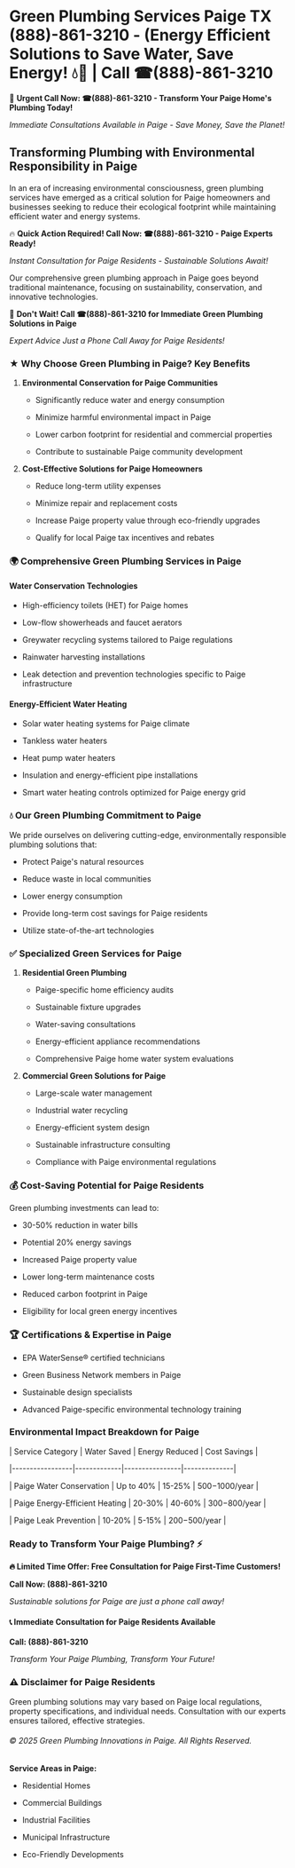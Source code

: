 # Green Plumbing Services Paige TX (888)-861-3210 - (Energy Efficient Solutions to Save Water, Save Energy! 💧🌿 | Call ☎(888)-861-3210

🚨 **Urgent Call Now: ☎(888)-861-3210 - Transform Your Paige Home's Plumbing Today!**
*Immediate Consultations Available in Paige - Save Money, Save the Planet!*

## Transforming Plumbing with Environmental Responsibility in Paige

In an era of increasing environmental consciousness, green plumbing services have emerged as a critical solution for Paige homeowners and businesses seeking to reduce their ecological footprint while maintaining efficient water and energy systems. 

🔥 **Quick Action Required! Call Now: ☎(888)-861-3210 - Paige Experts Ready!**
*Instant Consultation for Paige Residents - Sustainable Solutions Await!*

Our comprehensive green plumbing approach in Paige goes beyond traditional maintenance, focusing on sustainability, conservation, and innovative technologies.

🚨 **Don't Wait! Call ☎(888)-861-3210 for Immediate Green Plumbing Solutions in Paige**
*Expert Advice Just a Phone Call Away for Paige Residents!*

### ★ Why Choose Green Plumbing in Paige? Key Benefits

1. **Environmental Conservation for Paige Communities** 
   - Significantly reduce water and energy consumption
   - Minimize harmful environmental impact in Paige
   - Lower carbon footprint for residential and commercial properties
   - Contribute to sustainable Paige community development

2. **Cost-Effective Solutions for Paige Homeowners** 
   - Reduce long-term utility expenses
   - Minimize repair and replacement costs
   - Increase Paige property value through eco-friendly upgrades
   - Qualify for local Paige tax incentives and rebates

### 🌍 Comprehensive Green Plumbing Services in Paige

#### Water Conservation Technologies
- High-efficiency toilets (HET) for Paige homes
- Low-flow showerheads and faucet aerators
- Greywater recycling systems tailored to Paige regulations
- Rainwater harvesting installations
- Leak detection and prevention technologies specific to Paige infrastructure

#### Energy-Efficient Water Heating
- Solar water heating systems for Paige climate
- Tankless water heaters
- Heat pump water heaters
- Insulation and energy-efficient pipe installations
- Smart water heating controls optimized for Paige energy grid

### 💧 Our Green Plumbing Commitment to Paige

We pride ourselves on delivering cutting-edge, environmentally responsible plumbing solutions that:
- Protect Paige's natural resources
- Reduce waste in local communities
- Lower energy consumption
- Provide long-term cost savings for Paige residents
- Utilize state-of-the-art technologies

### ✅ Specialized Green Services for Paige

1. **Residential Green Plumbing**
   - Paige-specific home efficiency audits
   - Sustainable fixture upgrades
   - Water-saving consultations
   - Energy-efficient appliance recommendations
   - Comprehensive Paige home water system evaluations

2. **Commercial Green Solutions for Paige**
   - Large-scale water management
   - Industrial water recycling
   - Energy-efficient system design
   - Sustainable infrastructure consulting
   - Compliance with Paige environmental regulations

### 💰 Cost-Saving Potential for Paige Residents

Green plumbing investments can lead to:
- 30-50% reduction in water bills
- Potential 20% energy savings
- Increased Paige property value
- Lower long-term maintenance costs
- Reduced carbon footprint in Paige
- Eligibility for local green energy incentives

### 🏆 Certifications & Expertise in Paige

- EPA WaterSense® certified technicians
- Green Business Network members in Paige
- Sustainable design specialists
- Advanced Paige-specific environmental technology training

### Environmental Impact Breakdown for Paige

| Service Category | Water Saved | Energy Reduced | Cost Savings |
|-----------------|-------------|----------------|--------------|
| Paige Water Conservation | Up to 40% | 15-25% | $500-$1000/year |
| Paige Energy-Efficient Heating | 20-30% | 40-60% | $300-$800/year |
| Paige Leak Prevention | 10-20% | 5-15% | $200-$500/year |

### Ready to Transform Your Paige Plumbing? ⚡

**🔥 Limited Time Offer: Free Consultation for Paige First-Time Customers!**

**Call Now: (888)-861-3210**
*Sustainable solutions for Paige are just a phone call away!*

#### 📞 Immediate Consultation for Paige Residents Available

**Call: (888)-861-3210**
*Transform Your Paige Plumbing, Transform Your Future!*

### ⚠️ Disclaimer for Paige Residents

Green plumbing solutions may vary based on Paige local regulations, property specifications, and individual needs. Consultation with our experts ensures tailored, effective strategies.

###### © 2025 Green Plumbing Innovations in Paige. All Rights Reserved.

**Service Areas in Paige:** 
- Residential Homes
- Commercial Buildings
- Industrial Facilities
- Municipal Infrastructure
- Eco-Friendly Developments
